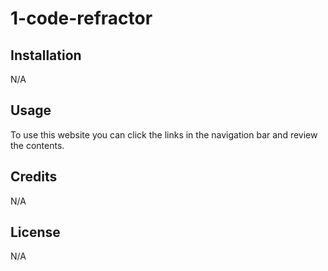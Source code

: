 # 1-code-refractor

## Installation
N/A

## Usage
To use this website you can click the links in the navigation bar and review the contents.

## Credits
N/A

## License
N/A
